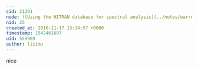 ```yaml
---
cid: 21291
node: ![Using the HITRAN database for spectral analysis](../notes/warren/12-10-2010/using-hitran-database-spectral-analysis)
nid: 25
created_at: 2018-11-17 13:34:57 +0000
timestamp: 1542461697
uid: 559969
author: lizimu
---
```


nice